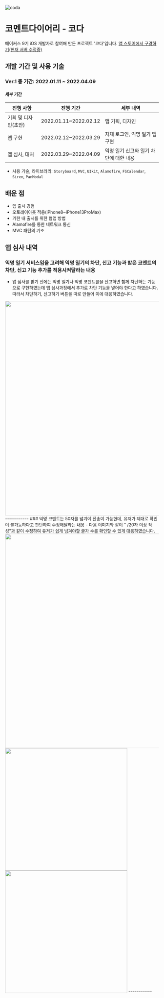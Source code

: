 ![coda](https://user-images.githubusercontent.com/78063938/198697657-057dddae-3d8e-4efc-a84a-bd7b052bd067.png)

# 코멘트다이어리 - 코다

메이커스 9기 iOS 개발자로 참여해 만든 프로젝트 '코다'입니다.
[앱 스토어에서 구경하기(현재 서버 수정중)](https://apps.apple.com/kr/app/%EC%BD%94%EB%8B%A4/id1612201085)

## 개발 기간 및 사용 기술

### Ver.1 총 기간: 2022.01.11 ~ 2022.04.09

#### 세부 기간
| 진행 사항 | 진행 기간 | 세부 내역 |
| ------ | ------ | ------ |
| 기획 및 디자인(초안) | 2022.01.11~2022.02.12 | 앱 기획, 디자인 |
| 앱 구현 | 2022.02.12~2022.03.29 | 자체 로그인, 익명 일기 앱 구현 |
| 앱 심사, 대처 | 2022.03.29~2022.04.09 | 익명 일기 신고와 일기 차단에 대한 내용 |
- 사용 기술, 라이브러리: `Storyboard`, `MVC`, `UIkit`, `Alamofire`, `FSCalendar`, `Siren`, `PanModal`
 ## 배운 점 
 - 앱 출시 경험
 - 오토레이아웃 적용(iPhone8~iPhone13ProMax)
 - 기한 내 출시를 위한 협업 방법
 - Alamofire를 통한 네트워크 통신
 - MVC 패턴의 기초

## 앱 심사 내역
### 익명 일기 서비스임을 고려해 익명 일기의 차단, 신고 기능과 받은 코멘트의 차단, 신고 기능 추가를 적용시켜달라는 내용<br/>
- 앱 심사를 받기 전에는 익명 일기나 익명 코멘트를을 신고하면 함께 차단하는 기능으로 구현하였는데 앱 심사과정에서 추가로 차단 기능을 넣어야 한다고 하였습니다. 
따라서 차단하기, 신고하기 버튼을 따로 만들어 이에 대응하였습니다. 
<img src ="https://user-images.githubusercontent.com/78063938/198706003-176753e6-01f4-424c-b847-872f821df6cd.png" width = "700">
------------
### 익명 코멘트는 50자를 넘겨야 전송이 가능한데, 유저가 제대로 확인이 불가능하다고 판단하여 수정해달라는 내용
- 다음 이미지와 같이 " /20자 이상 작성"과 같이 수정하여 유저가 쉽게 넘겨야할 글자 수를 확인할 수 있게 대응하였습니다. 
<img src ="https://user-images.githubusercontent.com/78063938/198706195-c7bd3a50-17af-4178-8f47-b683843ab751.png" width = "700">
<img src ="https://user-images.githubusercontent.com/78063938/198705068-1557320e-e446-497b-9df5-0df172d078df.png" width = "400">
<img src ="https://user-images.githubusercontent.com/78063938/198705411-06e0c66e-5b52-4a75-af12-2819a40cb7da.png" width = "400">
------------
